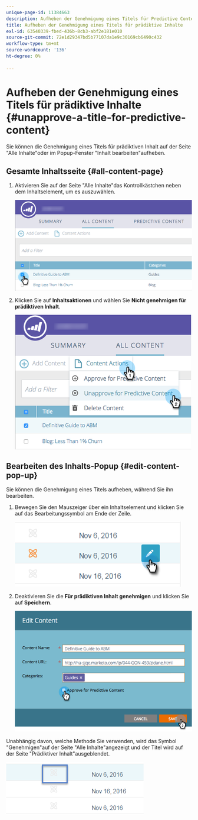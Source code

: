 ```yaml
---
unique-page-id: 11384663
description: Aufheben der Genehmigung eines Titels für Predictive Content - Marketo Docs - Produktdokumentation
title: Aufheben der Genehmigung eines Titels für prädiktive Inhalte
exl-id: 63540339-fbed-436b-8cb3-abf2e181e010
source-git-commit: 72e1d29347bd5b77107da1e9c30169cb6490c432
workflow-type: tm+mt
source-wordcount: '136'
ht-degree: 0%

---
```


# Aufheben der Genehmigung eines Titels für prädiktive Inhalte {#unapprove-a-title-for-predictive-content}

Sie können die Genehmigung eines Titels für prädiktiven Inhalt auf der Seite &quot;Alle Inhalte&quot;oder im Popup-Fenster &quot;Inhalt bearbeiten&quot;aufheben.

## Gesamte Inhaltsseite {#all-content-page}

1. Aktivieren Sie auf der Seite &quot;Alle Inhalte&quot;das Kontrollkästchen neben dem Inhaltselement, um es auszuwählen.

   ![](assets/image2017-10-3-9-3a18-3a38.png)

1. Klicken Sie auf **Inhaltsaktionen** und wählen Sie **Nicht genehmigen für prädiktiven Inhalt**.

   ![](assets/image2017-10-3-9-3a19-3a20.png)

## Bearbeiten des Inhalts-Popup {#edit-content-pop-up}

Sie können die Genehmigung eines Titels aufheben, während Sie ihn bearbeiten.

1. Bewegen Sie den Mauszeiger über ein Inhaltselement und klicken Sie auf das Bearbeitungssymbol am Ende der Zeile.

   ![](assets/click-icon-hand.png)

1. Deaktivieren Sie die **Für prädiktiven Inhalt genehmigen** und klicken Sie auf **Speichern**.

   ![](assets/image2017-10-3-9-3a20-3a17.png)

Unabhängig davon, welche Methode Sie verwenden, wird das Symbol &quot;Genehmigen&quot;auf der Seite &quot;Alle Inhalte&quot;angezeigt und der Titel wird auf der Seite &quot;Prädiktiver Inhalt&quot;ausgeblendet.

![](assets/unapprove-content-no-icon.png)
